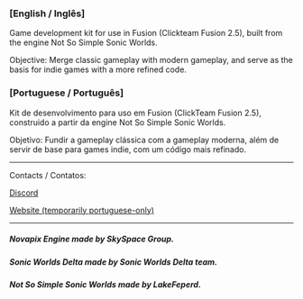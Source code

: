 ### [English / Inglês]

Game development kit for use in Fusion (Clickteam Fusion 2.5), built from the engine Not So Simple Sonic Worlds.

Objective: Merge classic gameplay with modern gameplay, and serve as the basis for indie games with a more refined code.

### [Portuguese / Português]

Kit de desenvolvimento para uso em Fusion (ClickTeam Fusion 2.5), construido a partir da engine Not So Simple Sonic Worlds.

Objetivo: Fundir a gameplay clássica com a gameplay moderna, além de servir de base para games indie, com um código mais refinado.

------------------------------------------------------------------------------------------------------------------------------------------

Contacts / Contatos:

[Discord](https://discord.gg/UbQdEaf)

[Website (temporarily portuguese-only)](http://planetpress.atwebpages.com)

------------------------------------------------------------------------------------------------------------------------------------------
##### Novapix Engine made by SkySpace Group.

##### Sonic Worlds Delta made by Sonic Worlds Delta team.

##### Not So Simple Sonic Worlds made by LakeFeperd.
